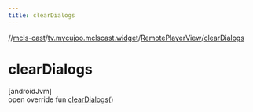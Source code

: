 ```yaml
---
title: clearDialogs
---
```

//[mcls-cast](../../../index.html)/[tv.mycujoo.mclscast.widget](../index.html)/[RemotePlayerView](index.html)/[clearDialogs](clear-dialogs.html)



# clearDialogs



[androidJvm]\
open override fun [clearDialogs](clear-dialogs.html)()




